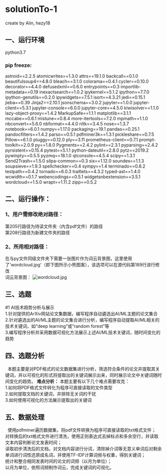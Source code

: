 # solutionTo-1

create by Alin, hezy18

## 一、运行环境
python3.7
### pip freeze:
astroid==2.2.5
atomicwrites==1.3.0
attrs==19.1.0
backcall==0.1.0
beautifulsoup4==4.8.0
bleach==3.1.0
colorama==0.4.1
cycler==0.10.0
decorator==4.4.0
defusedxml==0.6.0
entrypoints==0.3
importlib-metadata==0.19
inexactsearch==1.0.2
ipykernel==5.1.2
ipython==7.7.0
ipython-genutils==0.2.0
ipywidgets==7.5.1
isort==4.3.21
jedi==0.15.1
jieba==0.39
Jinja2==2.10.1
jsonschema==3.0.2
jupyter==1.0.0
jupyter-client==5.3.1
jupyter-console==6.0.0
jupyter-core==4.5.0
kiwisolver==1.1.0
lazy-object-proxy==1.4.2
MarkupSafe==1.1.1
matplotlib==3.1.1
mccabe==0.6.1
mistune==0.8.4
more-itertools==7.2.0
mpmath==1.1.0
nbconvert==5.6.0
nbformat==4.4.0
nltk==3.4.5
nose==1.3.7
notebook==6.0.1
numpy==1.17.0
packaging==19.1
pandas==0.25.1
pandocfilters==1.4.2
parso==0.5.1
pdfminer3k==1.3.1
pickleshare==0.7.5
Pillow==6.1.0
pluggy==0.12.0
ply==3.11
prometheus-client==0.7.1
prompt-toolkit==2.0.9
py==1.8.0
Pygments==2.4.2
pylint==2.3.1
pyparsing==2.4.2
pyrsistent==0.15.4
pytest==5.1.1
python-dateutil==2.8.0
pytz==2019.2
pywinpty==0.5.5
pyzmq==18.1.0
qtconsole==4.5.4
scipy==1.3.1
Send2Trash==1.5.0
silpa-common==0.3
six==1.12.0
soundex==1.1.3
soupsieve==1.9.3
spellchecker==0.4
sympy==1.4
terminado==0.8.2
testpath==0.4.2
tornado==6.0.3
traitlets==4.3.2
typed-ast==1.4.0
wcwidth==0.1.7
webencodings==0.5.1
widgetsnbextension==3.5.1
wordcloud==1.5.0
wrapt==1.11.2
zipp==0.5.2

## 二、运行操作：
### 1、用户需修改绝对路径：
第205行路径为待读文件夹（内含pdf文件）的路径
</br>第208行路径为新建文件夹的路径
### 2、所用相对路径：
在与py文件同级文件夹下需要一张图片作为词云背景图，这里使用了'wordcloud.jpg'（即下图所示小熊图案），该选项可以在源代码第189行进行修改
</br> 词云背景图：
![wordcloud.jpg](https://i.loli.net/2019/08/23/a4STwhO6qU81ipM.jpg)

## 三、选题
#1	AI技术趋势分析与展示
</br> 1.针对提供的ArXiv网站论文集数据，编写程序自动遴选出AI/ML主题的论文集合
</br> 2.针对遴选出的AI/ML主题的论文集合进行分析，编写程序自动提取AI/ML相关的技术关键词，如“deep learning”或“random forest”等
</br> 3.编写程序分析并采用数据可视化方法展示上述AI/ML技术关键词，随时间变化的趋势

## 四、选题分析
&nbsp; 本题主要是对PDF格式的论文数据集进行分析，筛选符合条件的论文并提取其关键词，并以可视化的形式将提取出的关键词展示出来，同时展示论文中关键词随时间变化的趋势。
**难点分析：**
本题主要有以下几个难点需要攻克：
</br> 1.如何将PDF格式文件转化为程序可直接读取的文件类型
</br> 2.如何提取文档的关键词，并排除无关词的干扰
</br> 3.如何使用可视化的方法展示提取出的关键词

## 五、数据处理
&nbsp; 使用pdfminer遍历数据集，将pdf文件转换为程序可直接读取的txt格式文件；
</br> 对转换后的txt格式文件进行清洗，使用正则表达式去掉标点和多余空行，并读取文本内容判断论文发表时间；
</br> 读取初步清洗后的文档，对文档内容进行分词，清除掉介词等无意义单词后对剩余单词进行词性还原成名词，并使用TF-IDF计算词频与权重，得到关键词；
</br> 统计和整合相同发表时间的论文的词频（以月为单位）；
</br> 以月为单位，依照词频制作词云，完成关键词的可视化。
